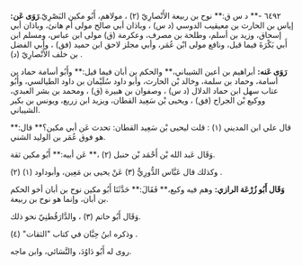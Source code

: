 ٦٤٩٢ -** د س ق:** نوح بن ربيعة الأَنْصارِيّ (٢) ، مولاهم، أَبُو مكين البَصْرِيّ.**رَوَى عَن:** إياس بن الحارث بن معيقيب الدوسي (د س) ، وباذان أبي صالح مولى أم هانئ، وباذان أبي إسحاق، وزيد بن أسلم، وطلحة بن مصرف، وعكرمة (ق) مولى ابن عباس، ومسلم ابن أَبي بَكْرَةَ فيما قيل، ونافع مولى ابْن عُمَر، وأبي مجلز لاحق ابن حميد (فق) ، وأبي الفضل بن خلف الأَنْصارِيّ (د) .

**رَوَى عَنه:** أبراهيم بن أعين الشيباني،** والحكم بن أبان فيما قيل:** وأَبُو أسامة حماد بن أسامة، وحماد بن سلمة، وخالد بْن الحارث، وأبو داود سُلَيْمان بن داود الطيالسي، وأَبُو عتاب سهل ابن حماد الدلال (د س) ، وصفوان بن هبيرة (ق) ، ومحمد بن بشر العبدي، ووكيع بْن الجراح (فق) ، ويحيى بْن سَعِيد القطان، ويزيد ابن زريع، ويونس بن بكير الشيباني.

قال علي ابن المديني (١) : قلت ليحيى بْن سَعِيد القطان: تحدث عَن أبي مكين؟** قال:** هو فوق عُمَر بن الوليد الشني.

وَقَال عَبد الله بْن أَحْمَد بْن حنبل (٢) ،** عَن أبيه:** أَبُو مكين ثقة.

وكذلك قال عَبَّاس الدُّورِيُّ (٣) عَنْ يحيى بن مَعِين، وأبوداود (١) (٢) .

**وَقَال أَبُو زُرْعَة الرازي:** وهم فيه وكيع،** فَقَالَ:** حَدَّثَنَا أَبُو مكين نوح بن أبان أخو الحكم بن أبان، وإنما هو نوح بن ربيعة.

وَقَال أَبُو حاتم (٣) ، والدَّارَقُطنِيّ نحو ذلك.

وذكره ابنُ حِبَّان في كتاب "الثقات" (٤) .

روى له أَبُو دَاوُدَ، والنَّسَائي، وابن ماجه.